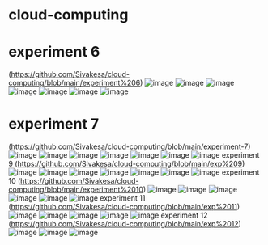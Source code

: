# cloud-computing
# experiment 6
(https://github.com/Sivakesa/cloud-computing/blob/main/experiment%206)
![image](https://user-images.githubusercontent.com/112737435/192465664-96c20a99-01ba-4f23-a3c7-44b0875df5b0.png)
![image](https://user-images.githubusercontent.com/112737435/192465793-c0004a40-37bd-489f-9795-416007243742.png)
![image](https://user-images.githubusercontent.com/112737435/192465878-6a792f5d-a2e1-4fbb-b6e1-2c8b9bc23b64.png)
![image](https://user-images.githubusercontent.com/112737435/192465948-57da163a-b549-4ad9-98b1-19da2de002e8.png)
![image](https://user-images.githubusercontent.com/112737435/192466057-0895229d-057d-4c2c-96dd-e56eb06f0136.png)
![image](https://user-images.githubusercontent.com/112737435/192466122-df06d10b-c4a1-4b40-a4b6-e4b3044971ff.png)
![image](https://user-images.githubusercontent.com/112737435/192466212-d278f280-2029-46c8-aa31-72c786db552a.png)
# experiment 7
(https://github.com/Sivakesa/cloud-computing/blob/main/experiment-7)
![image](https://user-images.githubusercontent.com/112737435/192469008-8b766d2d-6a07-4212-a320-08aa686b4b0e.png)
![image](https://user-images.githubusercontent.com/112737435/192469071-a97d420e-45b6-46a9-a144-7d2a81d6a11d.png)
![image](https://user-images.githubusercontent.com/112737435/192469131-70f829e0-f96c-4ba3-ae53-ef2232fe45d9.png)
![image](https://user-images.githubusercontent.com/112737435/192469206-bf1c626e-2d8b-4001-bac8-9d6bae304e10.png)
![image](https://user-images.githubusercontent.com/112737435/192469312-9a7a5acf-1265-46a4-84cb-57df7dcf2341.png)
![image](https://user-images.githubusercontent.com/112737435/192469389-9e91b96a-ebbc-4216-ae61-79c87d89900d.png)
![image](https://user-images.githubusercontent.com/112737435/192469490-d5bb48a4-667d-40a7-a385-c4856cf6d817.png)
experiment 9
(https://github.com/Sivakesa/cloud-computing/blob/main/exp%209)
![image](https://user-images.githubusercontent.com/112737435/192486605-4f77b280-d0f7-4635-b8db-925de5af0e97.png)
![image](https://user-images.githubusercontent.com/112737435/192486685-07a9e99d-e3d3-443c-b3f1-b1c29efe2cf9.png)
![image](https://user-images.githubusercontent.com/112737435/192486739-69780088-a6a8-40ff-8482-37510dfd7838.png)
![image](https://user-images.githubusercontent.com/112737435/192486780-3a0b9bdc-b7dd-4aad-bb86-90aee331d37e.png)
![image](https://user-images.githubusercontent.com/112737435/192486818-273402b9-aeb2-44f3-92a0-abf83d7723ca.png)
![image](https://user-images.githubusercontent.com/112737435/192486861-659b434a-15ac-4c10-b96e-89476806b036.png)
![image](https://user-images.githubusercontent.com/112737435/192486906-5c47d18a-0ca3-4e31-846a-d51af81b8d45.png)
experiment 10
(https://github.com/Sivakesa/cloud-computing/blob/main/experiment%2010)
![image](https://user-images.githubusercontent.com/112737435/192702085-791a960e-fbfe-4a9a-a71a-4fb0d899a8fc.png)
![image](https://user-images.githubusercontent.com/112737435/192702122-1adeff31-bbb3-4fc5-8bef-1859a47f2665.png)
![image](https://user-images.githubusercontent.com/112737435/192702171-1c7325f9-b7b6-4900-9367-4f1d1924f24a.png)
![image](https://user-images.githubusercontent.com/112737435/192702147-1cec970e-f7ee-4bc2-9482-a0baf485a6e1.png)
![image](https://user-images.githubusercontent.com/112737435/192702212-375a2e98-f825-43ea-aa91-a21e15c6e311.png)
![image](https://user-images.githubusercontent.com/112737435/192702228-12803e73-be1c-4e7e-808c-9fe27a0bb7bd.png)
experiment 11
(https://github.com/Sivakesa/cloud-computing/blob/main/exp%2011)
![image](https://user-images.githubusercontent.com/112737435/192733412-1c532c2c-95d0-4e75-b5a9-ef6ab34e930e.png)
![image](https://user-images.githubusercontent.com/112737435/192733454-a48fa52c-20a5-4130-b901-5ef19884c258.png)
![image](https://user-images.githubusercontent.com/112737435/192733496-281ab2c1-8b44-4b85-83ac-df387f844856.png)
![image](https://user-images.githubusercontent.com/112737435/192733612-4e946039-8da2-4455-8b7f-c16b0adf6d88.png)
![image](https://user-images.githubusercontent.com/112737435/192733565-190c5daa-bdd1-4d38-af1d-43802dde239e.png)
experiment 12
(https://github.com/Sivakesa/cloud-computing/blob/main/exp%2012)
![image](https://user-images.githubusercontent.com/112737435/192735361-1b0cf4a5-5c89-4511-b090-5c8fedabec00.png)
![image](https://user-images.githubusercontent.com/112737435/192735434-3ff97db1-f809-402f-995b-92f4e64b04f3.png)
![image](https://user-images.githubusercontent.com/112737435/192735482-4a974707-1618-477d-8778-d0ec97e4bb54.png)



